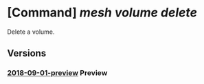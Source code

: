 # [Command] _mesh volume delete_

Delete a volume.

## Versions

### [2018-09-01-preview](/Resources/mgmt-plane/L3N1YnNjcmlwdGlvbnMve30vcmVzb3VyY2Vncm91cHMve30vcHJvdmlkZXJzL21pY3Jvc29mdC5zZXJ2aWNlZmFicmljbWVzaC92b2x1bWVzL3t9/2018-09-01-preview.xml) **Preview**

<!-- mgmt-plane /subscriptions/{}/resourcegroups/{}/providers/microsoft.servicefabricmesh/volumes/{} 2018-09-01-preview -->
